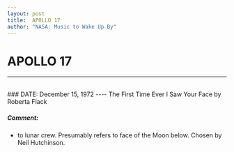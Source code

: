 ```yaml
---
layout: post
title:  APOLLO 17
author: "NASA: Music to Wake Up By"
---
```


# APOLLO 17
----
<br/>
### DATE: December 15, 1972
----
The First Time Ever I Saw Your Face by Roberta Flack

##### Comment:
* to lunar crew. Presumably refers to face of the Moon below. Chosen by Neil Hutchinson.
